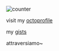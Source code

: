 ![counter](https://kuute.herokuapp.com/pikulet)

visit my [octoprofile](https://octoprofile.now.sh/user?id=pikulet)

my [gists](https://gist.github.com/pikulet)

attraversiamo~
